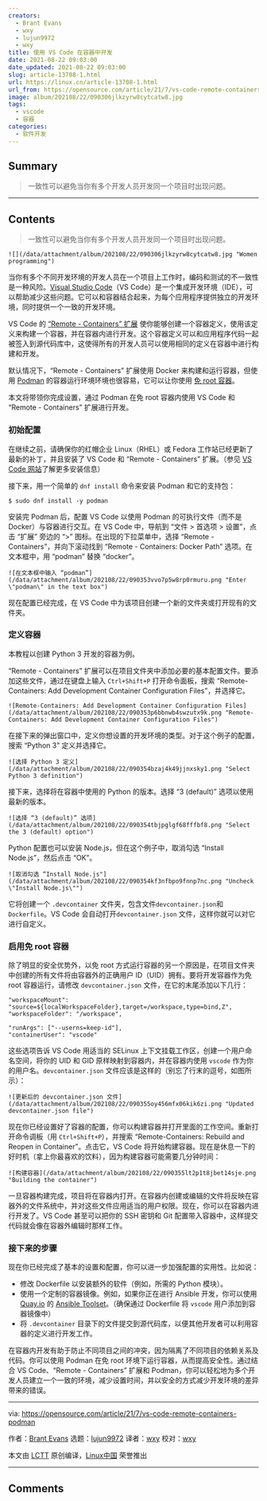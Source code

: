 ```yaml
---
creators:
  - Brant Evans
  - wxy
  - lujun9972
  - wxy
title: 使用 VS Code 在容器中开发
date: 2021-08-22 09:03:00
date_updated: 2021-08-22 09:03:00
slug: article-13708-1.html
url: https://linux.cn/article-13708-1.html
url_from: https://opensource.com/article/21/7/vs-code-remote-containers-podman
image: album/202108/22/090306jlkzyrw8cytcatw8.jpg
tags:
  - vscode
  - 容器
categories:
  - 软件开发
---
```


## Summary

> 一致性可以避免当你有多个开发人员开发同一个项目时出现问题。

***

<!-- more -->

## Contents

> 
> 一致性可以避免当你有多个开发人员开发同一个项目时出现问题。
> 
> 
> 

`![](/data/attachment/album/202108/22/090306jlkzyrw8cytcatw8.jpg "Women programming")`

当你有多个不同开发环境的开发人员在一个项目上工作时，编码和测试的不一致性是一种风险。[Visual Studio Code](https://code.visualstudio.com/)（VS Code）是一个集成开发环境（IDE），可以帮助减少这些问题。它可以和容器结合起来，为每个应用程序提供独立的开发环境，同时提供一个一致的开发环境。

VS Code 的 [“Remote - Containers” 扩展](https://code.visualstudio.com/docs/remote/containers) 使你能够创建一个容器定义，使用该定义来构建一个容器，并在容器内进行开发。这个容器定义可以和应用程序代码一起被签入到源代码库中，这使得所有的开发人员可以使用相同的定义在容器中进行构建和开发。

默认情况下，“Remote - Containers” 扩展使用 Docker 来构建和运行容器，但使用 [Podman](https://podman.io/) 的容器运行环境环境也很容易，它可以让你使用 [免 root 容器](https://www.redhat.com/sysadmin/rootless-podman-makes-sense)。

本文将带领你完成设置，通过 Podman 在免 root 容器内使用 VS Code 和 “Remote - Containers” 扩展进行开发。

### 初始配置

在继续之前，请确保你的红帽企业 Linux（RHEL）或 Fedora 工作站已经更新了最新的补丁，并且安装了 VS Code 和 “Remote - Containers” 扩展。（参见 [VS Code 网站](https://code.visualstudio.com/)了解更多安装信息）

接下来，用一个简单的 `dnf install` 命令来安装 Podman 和它的支持包：

```shell
$ sudo dnf install -y podman
```

安装完 Podman 后，配置 VS Code 以使用 Podman 的可执行文件（而不是 Docker）与容器进行交互。在 VS Code 中，导航到 “文件 > 首选项 > 设置”，点击 “扩展” 旁边的 “>” 图标。在出现的下拉菜单中，选择 “Remote - Containers”，并向下滚动找到 “Remote - Containers: Docker Path” 选项。在文本框中，用 “podman” 替换 “docker”。

`![在文本框中输入 “podman”](/data/attachment/album/202108/22/090353vvo7p5w8rp0rmuru.png "Enter \"podman\" in the text box")`

现在配置已经完成，在 VS Code 中为该项目创建一个新的文件夹或打开现有的文件夹。

### 定义容器

本教程以创建 Python 3 开发的容器为例。

“Remote - Containers” 扩展可以在项目文件夹中添加必要的基本配置文件。要添加这些文件，通过在键盘上输入 `Ctrl+Shift+P` 打开命令面板，搜索 “Remote-Containers: Add Development Container Configuration Files”，并选择它。

`![Remote-Containers: Add Development Container Configuration Files](/data/attachment/album/202108/22/090353p6bbnwb4swzutx9k.png "Remote-Containers: Add Development Container Configuration Files")`

在接下来的弹出窗口中，定义你想设置的开发环境的类型。对于这个例子的配置，搜索 “Python 3” 定义并选择它。

`![选择 Python 3 定义](/data/attachment/album/202108/22/090354bzaj4k49jjnxsky1.png "Select Python 3 definition")`

接下来，选择将在容器中使用的 Python 的版本。选择 “3 (default)” 选项以使用最新的版本。

`![选择 “3 (default)” 选项](/data/attachment/album/202108/22/090354tbjpglgf68fffbf8.png "Select the 3 (default) option")`

Python 配置也可以安装 Node.js，但在这个例子中，取消勾选 “Install Node.js”，然后点击 “OK”。

`![取消勾选 “Install Node.js"](/data/attachment/album/202108/22/090354kf3nfbpo9fnnp7nc.png "Uncheck \"Install Node.js\"")`

它将创建一个 `.devcontainer` 文件夹，包含文件`devcontainer.json`和`Dockerfile`。VS Code 会自动打开`devcontainer.json` 文件，这样你就可以对它进行自定义。

### 启用免 root 容器

除了明显的安全优势外，以免 root 方式运行容器的另一个原因是，在项目文件夹中创建的所有文件将由容器外的正确用户 ID（UID）拥有。要将开发容器作为免 root 容器运行，请修改 `devcontainer.json` 文件，在它的末尾添加以下几行：

```shell
"workspaceMount": "source=${localWorkspaceFolder},target=/workspace,type=bind,Z",
"workspaceFolder": "/workspace",

"runArgs": ["--userns=keep-id"],
"containerUser": "vscode"
```

这些选项告诉 VS Code 用适当的 SELinux 上下文挂载工作区，创建一个用户命名空间，将你的 UID 和 GID 原样映射到容器内，并在容器内使用 `vscode` 作为你的用户名。`devcontainer.json` 文件应该是这样的（别忘了行末的逗号，如图所示）：

`![更新后的 devcontainer.json 文件](/data/attachment/album/202108/22/090355oy456mfx06kik6zi.png "Updated devcontainer.json file")`

现在你已经设置好了容器的配置，你可以构建容器并打开里面的工作空间。重新打开命令调板（用 `Ctrl+Shift+P`），并搜索 “Remote-Containers: Rebuild and Reopen in Container”。点击它，VS Code 将开始构建容器。现在是休息一下的好时机（拿上你最喜欢的饮料），因为构建容器可能需要几分钟时间：

`![构建容器](/data/attachment/album/202108/22/090355lt2p1t8jbet14sje.png "Building the container")`

一旦容器构建完成，项目将在容器内打开。在容器内创建或编辑的文件将反映在容器外的文件系统中，并对这些文件应用适当的用户权限。现在，你可以在容器内进行开发了。VS Code 甚至可以把你的 SSH 密钥和 Git 配置带入容器中，这样提交代码就会像在容器外编辑时那样工作。

### 接下来的步骤

现在你已经完成了基本的设置和配置，你可以进一步加强配置的实用性。比如说：

* 修改 Dockerfile 以安装额外的软件（例如，所需的 Python 模块）。
* 使用一个定制的容器镜像。例如，如果你正在进行 Ansible 开发，你可以使用 [Quay.io](http://Quay.io) 的 [Ansible Toolset](https://quay.io/repository/ansible/toolset)。（确保通过 Dockerfile 将 `vscode` 用户添加到容器镜像中）
* 将 `.devcontainer` 目录下的文件提交到源代码库，以便其他开发者可以利用容器的定义进行开发工作。

在容器内开发有助于防止不同项目之间的冲突，因为隔离了不同项目的依赖关系及代码。你可以使用 Podman 在免 root 环境下运行容器，从而提高安全性。通过结合 VS Code、“Remote - Containers” 扩展和 Podman，你可以轻松地为多个开发人员建立一个一致的环境，减少设置时间，并以安全的方式减少开发环境的差异带来的错误。

---

via: <https://opensource.com/article/21/7/vs-code-remote-containers-podman>

作者：[Brant Evans](https://opensource.com/users/branic) 选题：[lujun9972](https://github.com/lujun9972) 译者：[wxy](https://github.com/wxy) 校对：[wxy](https://github.com/wxy)

本文由 [LCTT](https://github.com/LCTT/TranslateProject) 原创编译，[Linux中国](https://linux.cn/) 荣誉推出

***

## Comments
